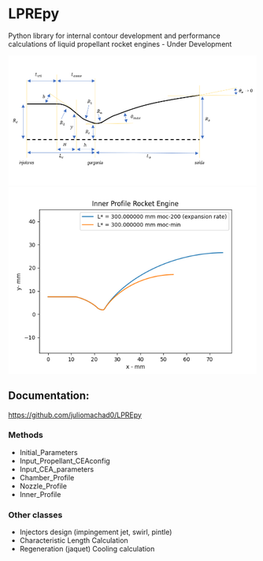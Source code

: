 # LPREpy
Python library for internal contour development and performance 
calculations of liquid propellant rocket engines - 
Under Development

![test](doc_images/contorno_interno_camara.png)
![test2](doc_images/example_image.png)

## Documentation:
https://github.com/juliomachad0/LPREpy
### Methods
* Initial_Parameters
* Input_Propellant_CEAconfig
* Input_CEA_parameters
* Chamber_Profile
* Nozzle_Profile
* Inner_Profile
### Other classes
* Injectors design (impingement jet, swirl, pintle)
* Characteristic Length Calculation
* Regeneration (jaquet) Cooling calculation